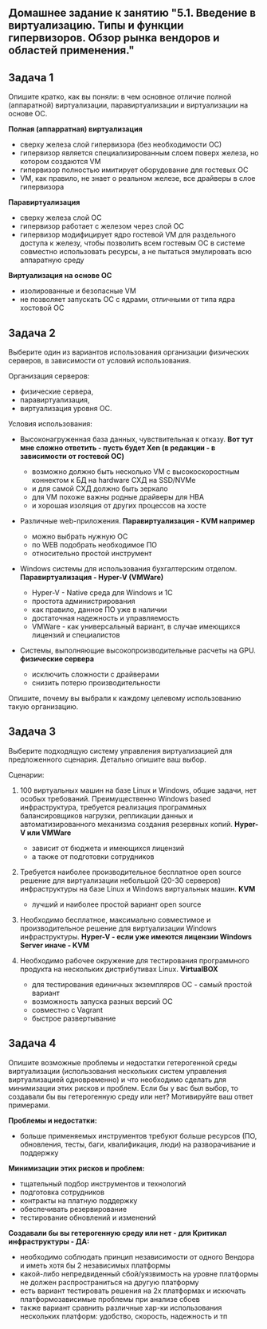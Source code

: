 
## Домашнее задание к занятию "5.1. Введение в виртуализацию. Типы и функции гипервизоров. Обзор рынка вендоров и областей применения."

## Задача 1

Опишите кратко, как вы поняли: в чем основное отличие полной (аппаратной) виртуализации, паравиртуализации и виртуализации на основе ОС.

**Полная (аппарратная) виртуализация** 
- сверху железа слой гипервизора (без необходимости ОС)
- гипервизор является специализированным слоем поверх железа, но котором создаются VM
- гипервизор полностью имитирует оборудование для гостевых ОС
- VM, как правило, не знает о реальном железе, все драйверы в слое гипервизора

**Паравиртуализация**
- сверху железа слой ОС
- гипервизор работает с железом через слой ОС
- гипервизор модифицирует ядро гостевой VM для раздельного доступа к железу, чтобы позволить всем гостевым ОС в системе совместно использовать ресурсы, а не пытаться эмулировать всю аппаратную среду
 
**Виртуализация на основе ОС** 
- изолированные и безопасные VM
- не позволяет запускать ОС с ядрами, отличными от типа ядра хостовой ОС

## Задача 2

Выберите один из вариантов использования организации физических серверов, в зависимости от условий использования.

Организация серверов:
- физические сервера,
- паравиртуализация,
- виртуализация уровня ОС.

Условия использования:

- Высоконагруженная база данных, чувствительная к отказу.
**Вот тут мне сложно ответить - пусть будет Xen (в редакции - в зависимости от гостевой ОС)** 
   - возможно должно быть несколько VM с высокоскоростным коннектом к БД на hardware СХД на SSD/NVMe
   - и для самой СХД должно быть зеркало
   - для VM похоже важны родные драйверы для HBA
   - и хорошая изоляция от других процессов на хосте



- Различные web-приложения.
**Паравиртуализация - KVM например** 
   - можно выбрать нужную ОС
   - по WEB подобрать необходимое ПО
   - относительно простой инструмент

- Windows системы для использования бухгалтерским отделом.
**Паравиртуализация - Hyper-V (VMWare)**
   - Hyper-V - Native среда для Windows и 1С
   - простота администрирования
   - как правило, данное ПО уже в наличии
   - достаточная надежность и управляемость
   - VMWare - как универсальный вариант, в случае имеющихся лицензий и специалистов

- Системы, выполняющие высокопроизводительные расчеты на GPU.
**физические сервера**
   - исключить сложности с драйверами
   - снизить потерю производительности

Опишите, почему вы выбрали к каждому целевому использованию такую организацию.

## Задача 3

Выберите подходящую систему управления виртуализацией для предложенного сценария. Детально опишите ваш выбор.

Сценарии:

1. 100 виртуальных машин на базе Linux и Windows, общие задачи, нет особых требований. Преимущественно Windows based инфраструктура, требуется реализация программных балансировщиков нагрузки, репликации данных и автоматизированного механизма создания резервных копий.
**Hyper-V или VMWare**
   - зависит от бюджета и имеющихся лицензий
   - а также от подготовки сотрудников

2. Требуется наиболее производительное бесплатное open source решение для виртуализации небольшой (20-30 серверов) инфраструктуры на базе Linux и Windows виртуальных машин.
**KVM**
   - лучший и наиболее простой вариант open source

3. Необходимо бесплатное, максимально совместимое и производительное решение для виртуализации Windows инфраструктуры.
**Hyper-V - если уже имеются лицензии Windows Server**
**иначе - KVM**

4. Необходимо рабочее окружение для тестирования программного продукта на нескольких дистрибутивах Linux.
**VirtualBOX**
   - для тестирования единичных экземпляров ОС - самый простой вариант
   - возможность запуска разных версий ОС
   - совместно с Vagrant
   - быстрое развертывание

## Задача 4

Опишите возможные проблемы и недостатки гетерогенной среды виртуализации (использования нескольких систем управления виртуализацией одновременно) и что необходимо сделать для минимизации этих рисков и проблем. Если бы у вас был выбор, то создавали бы вы гетерогенную среду или нет? Мотивируйте ваш ответ примерами.

**Проблемы и недостатки:**
- больше применяемых инструментов требуют больше ресурсов (ПО, обновления, тесты, баги, квалификация, люди) на разворачивание и поддержку

**Минимизации этих рисков и проблем:**
- тщательный подбор инструментов и технологий
- подготовка сотрудников
- контракты на платную поддержку
- обеспечивать резервирование
- тестирование обновлений и изменений

**Создавали бы вы гетерогенную среду или нет - для Критикал инфраструктуры - ДА:**
- необходимо соблюдать принцип независимости от одного Вендора и иметь хотя бы 2 независимых платформы
- какой-либо непредвиденный сбой/уязвимость на уровне платформы не должен распространиться на другую платформу
- есть вариант тестировать решения на 2х платформах и искючать платформозависимые проблемы при анализе сбоев
- также вариант сравнить различные хар-ки использования нескольких платформ: удобство, скорость, надежность и тп